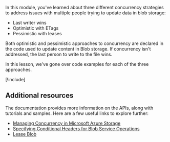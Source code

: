 ﻿In this module, you've learned about three different concurrency strategies to address issues with multiple people trying to update data in blob storage:

- Last writer wins
- Optimistic with ETags
- Pessimistic with leases

Both optimistic and pessimistic approaches to concurrency are declared in the code used to update content in Blob storage. If concurrency isn't addressed, the last person to write to the file wins.

In this lesson, we've gone over code examples for each of the three approaches.

[!include[](../../../includes/azure-sandbox-cleanup.md)]

## Additional resources

The documentation provides more information on the APIs, along with tutorials and samples. Here are a few useful links to explore further:

- [Managing Concurrency in Microsoft Azure Storage](/azure/storage/blobs/concurrency-manage)
- [Specifying Conditional Headers for Blob Service Operations](/rest/api/storageservices/specifying-conditional-headers-for-blob-service-operations)
- [Lease Blob](/rest/api/storageservices/lease-blob)